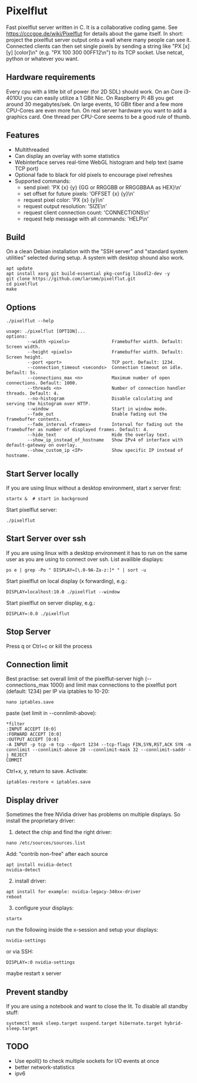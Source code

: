 # Pixelflut
Fast pixelflut server written in C. It is a collaborative coding game. See https://cccgoe.de/wiki/Pixelflut for details about the game itself. In short: project the pixelflut server output onto a wall where many people can see it. Connected clients can then set single pixels by sending a string like "PX [x] [y] [color]\n" (e.g. "PX 100 300 00FF12\n") to its TCP socket. Use netcat, python or whatever you want.

## Hardware requirements
Every cpu with a little bit of power (for 2D SDL) should work. On an Core i3-4010U you can easily utilize a 1 GBit Nic. On Raspberry Pi 4B you get around 30 megabytes/sek. On large events, 10 GBit fiber and a few more CPU-Cores are even more fun. On real server hardware you want to add a graphics card. One thread per CPU-Core seems to be a good rule of thumb.

## Features
- Multithreaded
- Can display an overlay with some statistics
- Webinterface serves real-time WebGL histogram and help text (same TCP port)
- Optional fade to black for old pixels to encourage pixel refreshes
- Supported commands:
  - send pixel: 'PX {x} {y} {GG or RRGGBB or RRGGBBAA as HEX}\n'
  - set offset for future pixels: 'OFFSET {x} {y}\n'
  - request pixel color: 'PX {x} {y}\n'
  - request output resolution: 'SIZE\n'
  - request client connection count: 'CONNECTIONS\n'
  - request help message with all commands: 'HELP\n'

## Build
On a clean Debian installation with the "SSH server" and "standard system utilities" selected during setup. A system with desktop shound also work.
```
apt update
apt install xorg git build-essential pkg-config libsdl2-dev -y
git clone https://github.com/larsmm/pixelflut.git
cd pixelflut
make
```

## Options
```
./pixelflut --help
```
```
usage: ./pixelflut [OPTION]...
options:
        --width <pixels>                Framebuffer width. Default: Screen width.
        --height <pixels>               Framebuffer width. Default: Screen height.
        --port <port>                   TCP port. Default: 1234.
        --connection_timeout <seconds>  Connection timeout on idle. Default: 5s.
        --connections_max <n>           Maximum number of open connections. Default: 1000.
        --threads <n>                   Number of connection handler threads. Default: 4.
        --no-histogram                  Disable calculating and serving the histogram over HTTP.
        --window                        Start in window mode.
        --fade_out                      Enable fading out the framebuffer contents.
        --fade_interval <frames>        Interval for fading out the framebuffer as number of displayed frames. Default: 4.
        --hide_text                     Hide the overlay text.
        --show_ip_instead_of_hostname   Show IPv4 of interface with default-gateway on overlay.
        --show_custom_ip <IP>           Show specific IP instead of hostname.
```

## Start Server locally
If you are using linux without a desktop environment, start x server first:
```
startx &  # start in background
```
Start pixelflut server:
```
./pixelflut
```

## Start Server over ssh
If you are using linux with a desktop environment it has to run on the same user as you are using to connect over ssh. List availible displays:
```
ps e | grep -Po " DISPLAY=[\.0-9A-Za-z:]* " | sort -u
```
Start pixelflut on local display (x forwarding), e.g.:
```
DISPLAY=localhost:10.0 ./pixelflut --window
```
Start pixelflut on server display, e.g.:
```
DISPLAY=:0.0 ./pixelflut
```

## Stop Server
Press q or Ctrl+c or kill the process

## Connection limit
Best practise: set overall limit of the pixelflut-server high (--connections_max 1000) and limit max connections to the pixelflut port (default: 1234) per IP via iptables to 10-20:
```
nano iptables.save
```
paste (set limit in --connlimit-above):
```
*filter
:INPUT ACCEPT [0:0]
:FORWARD ACCEPT [0:0]
:OUTPUT ACCEPT [0:0]
-A INPUT -p tcp -m tcp --dport 1234 --tcp-flags FIN,SYN,RST,ACK SYN -m connlimit --connlimit-above 20 --connlimit-mask 32 --connlimit-saddr -j REJECT
COMMIT
```
Ctrl+x, y, return to save.
Activate:
```
iptables-restore < iptables.save
```

## Display driver
Sometimes the free NVidia driver has problems on multiple displays. So install the proprietary driver:
1. detect the chip and find the right driver:
```
nano /etc/sources/sources.list
```
Add: "contrib non-free" after each source
```
apt install nvidia-detect
nvidia-detect
```
2. install driver:
```
apt install for example: nvidia-legacy-340xx-driver
reboot
```
3. configure your displays:
```
startx
```
run the following inside the x-session and setup your displays:
```
nvidia-settings
```
or via SSH:
```
DISPLAY=:0 nvidia-settings
```
maybe restart x server

## Prevent standby
If you are using a notebook and want to close the lit. To disable all standby stuff:
```
systemctl mask sleep.target suspend.target hibernate.target hybrid-sleep.target
```

## TODO
- Use epoll() to check multiple sockets for I/O events at once
- better network-statistics
- ipv6